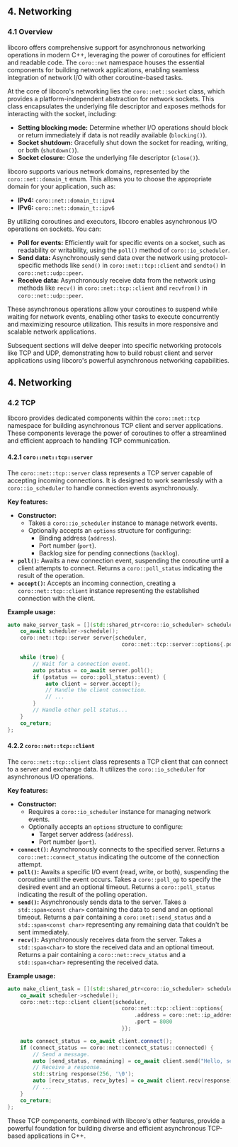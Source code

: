 ## 4. Networking

### 4.1 Overview

libcoro offers comprehensive support for asynchronous networking operations in modern C++, leveraging the power of coroutines for efficient and readable code. The `coro::net` namespace houses the essential components for building network applications, enabling seamless integration of network I/O with other coroutine-based tasks.

At the core of libcoro's networking lies the `coro::net::socket` class, which provides a platform-independent abstraction for network sockets. This class encapsulates the underlying file descriptor and exposes methods for interacting with the socket, including:

- **Setting blocking mode:** Determine whether I/O operations should block or return immediately if data is not readily available (`blocking()`).
- **Socket shutdown:** Gracefully shut down the socket for reading, writing, or both (`shutdown()`).
- **Socket closure:** Close the underlying file descriptor (`close()`).

libcoro supports various network domains, represented by the `coro::net::domain_t` enum. This allows you to choose the appropriate domain for your application, such as:

- **IPv4:** `coro::net::domain_t::ipv4`
- **IPv6:** `coro::net::domain_t::ipv6`

By utilizing coroutines and executors, libcoro enables asynchronous I/O operations on sockets. You can:

- **Poll for events:** Efficiently wait for specific events on a socket, such as readability or writability, using the `poll()` method of `coro::io_scheduler`.
- **Send data:** Asynchronously send data over the network using protocol-specific methods like `send()` in `coro::net::tcp::client` and `sendto()` in `coro::net::udp::peer`.
- **Receive data:** Asynchronously receive data from the network using methods like `recv()` in `coro::net::tcp::client` and `recvfrom()` in `coro::net::udp::peer`.

These asynchronous operations allow your coroutines to suspend while waiting for network events, enabling other tasks to execute concurrently and maximizing resource utilization. This results in more responsive and scalable network applications.

Subsequent sections will delve deeper into specific networking protocols like TCP and UDP, demonstrating how to build robust client and server applications using libcoro's powerful asynchronous networking capabilities.

## 4. Networking

### 4.2 TCP

libcoro provides dedicated components within the `coro::net::tcp` namespace for building asynchronous TCP client and server applications. These components leverage the power of coroutines to offer a streamlined and efficient approach to handling TCP communication.

#### 4.2.1 `coro::net::tcp::server`

The `coro::net::tcp::server` class represents a TCP server capable of accepting incoming connections. It is designed to work seamlessly with a `coro::io_scheduler` to handle connection events asynchronously. 

**Key features:**

- **Constructor:**
    - Takes a `coro::io_scheduler` instance to manage network events.
    - Optionally accepts an `options` structure for configuring:
        - Binding address (`address`).
        - Port number (`port`).
        - Backlog size for pending connections (`backlog`).
- **`poll()`:** Awaits a new connection event, suspending the coroutine until a client attempts to connect. Returns a `coro::poll_status` indicating the result of the operation.
- **`accept()`:** Accepts an incoming connection, creating a `coro::net::tcp::client` instance representing the established connection with the client.

**Example usage:**

```cpp
auto make_server_task = [](std::shared_ptr<coro::io_scheduler> scheduler) -> coro::task<void> {
    co_await scheduler->schedule();
    coro::net::tcp::server server{scheduler, 
                                    coro::net::tcp::server::options{.port = 8080}};

    while (true) {
        // Wait for a connection event.
        auto pstatus = co_await server.poll();
        if (pstatus == coro::poll_status::event) {
            auto client = server.accept();
            // Handle the client connection.
            // ...
        } 
        // Handle other poll status...
    }
    co_return;
};
```

#### 4.2.2 `coro::net::tcp::client`

The `coro::net::tcp::client` class represents a TCP client that can connect to a server and exchange data. It utilizes the `coro::io_scheduler` for asynchronous I/O operations.

**Key features:**

- **Constructor:** 
    - Requires a `coro::io_scheduler` instance for managing network events.
    - Optionally accepts an `options` structure to configure:
        - Target server address (`address`).
        - Port number (`port`).
- **`connect()`:** Asynchronously connects to the specified server. Returns a `coro::net::connect_status` indicating the outcome of the connection attempt.
- **`poll()`:**  Awaits a specific I/O event (read, write, or both), suspending the coroutine until the event occurs. Takes a `coro::poll_op` to specify the desired event and an optional timeout. Returns a `coro::poll_status` indicating the result of the polling operation.
- **`send()`:** Asynchronously sends data to the server. Takes a `std::span<const char>` containing the data to send and an optional timeout. Returns a pair containing a `coro::net::send_status` and a `std::span<const char>` representing any remaining data that couldn't be sent immediately.
- **`recv()`:** Asynchronously receives data from the server. Takes a `std::span<char>` to store the received data and an optional timeout. Returns a pair containing a `coro::net::recv_status` and a `std::span<char>` representing the received data.

**Example usage:**

```cpp
auto make_client_task = [](std::shared_ptr<coro::io_scheduler> scheduler) -> coro::task<void> {
    co_await scheduler->schedule();
    coro::net::tcp::client client{scheduler,
                                    coro::net::tcp::client::options{
                                        .address = coro::net::ip_address::from_string("127.0.0.1"),
                                        .port = 8080
                                    }};

    auto connect_status = co_await client.connect();
    if (connect_status == coro::net::connect_status::connected) {
        // Send a message.
        auto [send_status, remaining] = co_await client.send("Hello, server!");
        // Receive a response.
        std::string response(256, '\0');
        auto [recv_status, recv_bytes] = co_await client.recv(response);
        // ...
    }
    co_return;
};
```

These TCP components, combined with libcoro's other features, provide a powerful foundation for building diverse and efficient asynchronous TCP-based applications in C++.

